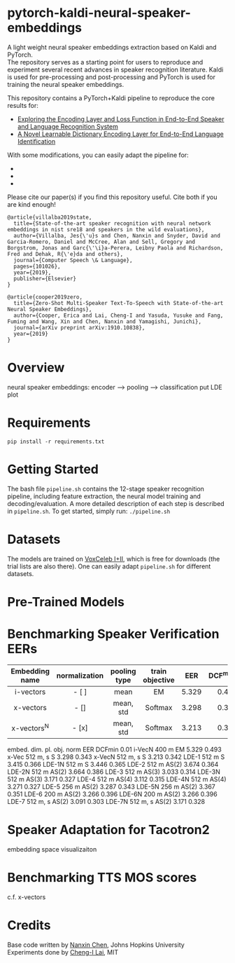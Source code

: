 # pytorch-kaldi-neural-speaker-embeddings
A light weight neural speaker embeddings extraction based on Kaldi and PyTorch. \
The repository serves as a starting point for users to reproduce and experiment several recent advances in speaker recognition literature. 
Kaldi is used for pre-processing and post-processing and PyTorch is used for training the neural speaker embeddings.

This repository contains a PyTorch+Kaldi pipeline to reproduce the core results for: 
* [Exploring the Encoding Layer and Loss Function in End-to-End Speaker and Language Recognition System](https://arxiv.org/pdf/1804.05160.pdf)
* [A Novel Learnable Dictionary Encoding Layer for End-to-End Language Identification](https://ieeexplore.ieee.org/stamp/stamp.jsp?tp=&arnumber=8462025)

With some modifications, you can easily adapt the pipeline for:
* []()
* []()
* []()

Please cite our paper(s) if you find this repository useful. Cite both if you are kind enough!
```
@article{villalba2019state,
  title={State-of-the-art speaker recognition with neural network embeddings in nist sre18 and speakers in the wild evaluations},
  author={Villalba, Jes{\'u}s and Chen, Nanxin and Snyder, David and Garcia-Romero, Daniel and McCree, Alan and Sell, Gregory and Borgstrom, Jonas and Garc{\'\i}a-Perera, Leibny Paola and Richardson, Fred and Dehak, R{\'e}da and others},
  journal={Computer Speech \& Language},
  pages={101026},
  year={2019},
  publisher={Elsevier}
}
```
```
@article{cooper2019zero,
  title={Zero-Shot Multi-Speaker Text-To-Speech with State-of-the-art Neural Speaker Embeddings},
  author={Cooper, Erica and Lai, Cheng-I and Yasuda, Yusuke and Fang, Fuming and Wang, Xin and Chen, Nanxin and Yamagishi, Junichi},
  journal={arXiv preprint arXiv:1910.10838},
  year={2019}
}
```

# Overview
neural speaker embeddings: encoder --> pooling --> classification 
put LDE plot 

# Requirements
`pip install -r requirements.txt`

# Getting Started 
The bash file `pipeline.sh` contains the 12-stage speaker recognition pipeline, including feature extraction, the neural model training and decoding/evaluation. A more detailed description of each step is described in `pipeline.sh`. To get started, simply run: 
`./pipeline.sh`

# Datasets 
The models are trained on [VoxCeleb I+II](http://www.robots.ox.ac.uk/~vgg/data/voxceleb/), which is free for downloads (the trial lists are also there). One can easily adapt `pipeline.sh` for different datasets.

# Pre-Trained Models 


# Benchmarking Speaker Verification EERs

|     Embedding name        |   normalization |   pooling type |  train objective  |    EER      |  DCF<sup>min</sup><sub>0.01</sub> |
| :------------------------:| :-------------: | :------------: | :---------------: | :---------: |  :---------: |
|    i-vectors              |      - [ ]       |     mean       |      EM           |    5.329    |  0.493       |
|    x-vectors              |      - []       |     mean, std  |      Softmax      |    3.298    |  0.343       |
|    x-vectors<sup>N</sup>  |      - [x]      |     mean, std  |      Softmax      |    3.213    |  0.342       |


embed. dim. pl. obj. norm EER DCFmin
0.01
i-VecN 400 m EM 5.329 0.493
x-Vec 512 m, s S 3.298 0.343
x-VecN 512 m, s S 3.213 0.342
LDE-1 512 m S 3.415 0.366
LDE-1N 512 m S 3.446 0.365
LDE-2 512 m AS(2) 3.674 0.364
LDE-2N 512 m AS(2) 3.664 0.386
LDE-3 512 m AS(3) 3.033 0.314
LDE-3N 512 m AS(3) 3.171 0.327
LDE-4 512 m AS(4) 3.112 0.315
LDE-4N 512 m AS(4) 3.271 0.327
LDE-5 256 m AS(2) 3.287 0.343
LDE-5N 256 m AS(2) 3.367 0.351
LDE-6 200 m AS(2) 3.266 0.396
LDE-6N 200 m AS(2) 3.266 0.396
LDE-7 512 m, s AS(2) 3.091 0.303
LDE-7N 512 m, s AS(2) 3.171 0.328
# Speaker Adaptation for Tacotron2
embedding space visualizaiton 

# Benchmarking TTS MOS scores
c.f. x-vectors 

# Credits
Base code written by [Nanxin Chen](https://github.com/bobchennan), Johns Hopkins University \
Experiments done by [Cheng-I Lai](http://people.csail.mit.edu/clai24/), MIT

